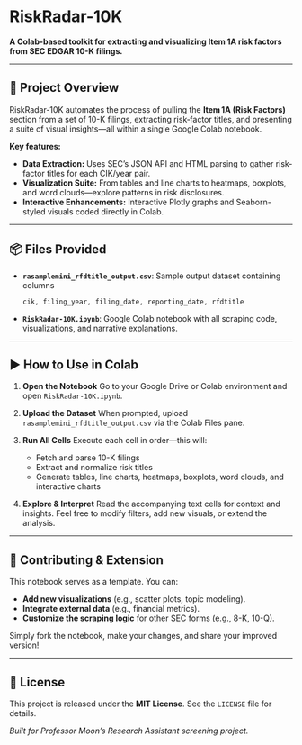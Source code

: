 # RiskRadar-10K

**A Colab-based toolkit for extracting and visualizing Item 1A risk factors from SEC EDGAR 10-K filings.**

---

## 🚀 Project Overview

RiskRadar-10K automates the process of pulling the **Item 1A (Risk Factors)** section from a set of 10-K filings, extracting risk‐factor titles, and presenting a suite of visual insights—all within a single Google Colab notebook.

**Key features:**

* **Data Extraction:** Uses SEC’s JSON API and HTML parsing to gather risk-factor titles for each CIK/year pair.
* **Visualization Suite:** From tables and line charts to heatmaps, boxplots, and word clouds—explore patterns in risk disclosures.
* **Interactive Enhancements:** Interactive Plotly graphs and Seaborn-styled visuals coded directly in Colab.

---

## 📦 Files Provided

* **`rasamplemini_rfdtitle_output.csv`**: Sample output dataset containing columns

  ```text
  cik, filing_year, filing_date, reporting_date, rfdtitle
  ```
* **`RiskRadar-10K.ipynb`**: Google Colab notebook with all scraping code, visualizations, and narrative explanations.

---

## ▶️ How to Use in Colab

1. **Open the Notebook**
   Go to your Google Drive or Colab environment and open `RiskRadar-10K.ipynb`.

2. **Upload the Dataset**
   When prompted, upload `rasamplemini_rfdtitle_output.csv` via the Colab Files pane.

3. **Run All Cells**
   Execute each cell in order—this will:

   * Fetch and parse 10-K filings
   * Extract and normalize risk titles
   * Generate tables, line charts, heatmaps, boxplots, word clouds, and interactive charts

4. **Explore & Interpret**
   Read the accompanying text cells for context and insights. Feel free to modify filters, add new visuals, or extend the analysis.

---

## 🤝 Contributing & Extension

This notebook serves as a template. You can:

* **Add new visualizations** (e.g., scatter plots, topic modeling).
* **Integrate external data** (e.g., financial metrics).
* **Customize the scraping logic** for other SEC forms (e.g., 8-K, 10-Q).

Simply fork the notebook, make your changes, and share your improved version!

---

## 📄 License

This project is released under the **MIT License**. See the `LICENSE` file for details.

*Built for Professor Moon’s Research Assistant screening project.*
